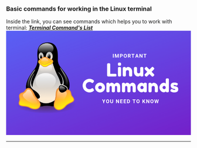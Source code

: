 ### Basic commands for working in the Linux terminal
Inside the link, you can see commands which helps you to work with terminal:
[_**Terminal Command's List**_](https://github.com/bakNa2t/git_commands/blob/main/git_commands.md)
[![Linux command's list](./command.png "Linux command's list")](https://github.com/bakNa2t/git_commands/blob/main/git_commands.md)
___